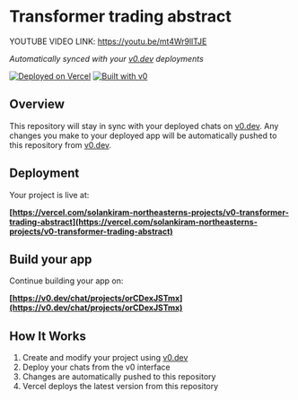 # Transformer trading abstract

YOUTUBE VIDEO LINK: https://youtu.be/mt4Wr9llTJE

*Automatically synced with your [v0.dev](https://v0.dev) deployments*

[![Deployed on Vercel](https://img.shields.io/badge/Deployed%20on-Vercel-black?style=for-the-badge&logo=vercel)](https://vercel.com/solankiram-northeasterns-projects/v0-transformer-trading-abstract)
[![Built with v0](https://img.shields.io/badge/Built%20with-v0.dev-black?style=for-the-badge)](https://v0.dev/chat/projects/orCDexJSTmx)

## Overview

This repository will stay in sync with your deployed chats on [v0.dev](https://v0.dev).
Any changes you make to your deployed app will be automatically pushed to this repository from [v0.dev](https://v0.dev).

## Deployment

Your project is live at:

**[https://vercel.com/solankiram-northeasterns-projects/v0-transformer-trading-abstract](https://vercel.com/solankiram-northeasterns-projects/v0-transformer-trading-abstract)**

## Build your app

Continue building your app on:

**[https://v0.dev/chat/projects/orCDexJSTmx](https://v0.dev/chat/projects/orCDexJSTmx)**

## How It Works

1. Create and modify your project using [v0.dev](https://v0.dev)
2. Deploy your chats from the v0 interface
3. Changes are automatically pushed to this repository
4. Vercel deploys the latest version from this repository
